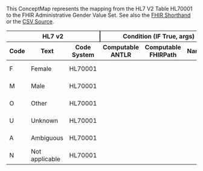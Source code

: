 
This ConceptMap represents the mapping from the HL7 V2 Table HL70001 to the FHIR Administrative Gender Value Set. See also the <a href='https://github.com/HL7/v2-to-fhir/blob/master/tank/Table HL70001 to Administrative Gender.fsh'>FHIR Shorthand</a> or the <a href='https://github.com/HL7/v2-to-fhir/blob/master/mappings/codesystems/HL7 Concept Map_ Gender - Sheet1.csv'>CSV Source</a>.
<table class='grid'><thead>
<tr><th colspan='3' style='border-right: 2px solid black;'>HL7 v2</th><th colspan='3' style='border-right: 2px solid black;'>Condition (IF True, args)</th><th colspan='4'>HL7 FHIR</th><th>Comments</th></tr>
<tr><th>Code</th><th>Text</th><th>Code System</th><th>Computable ANTLR</th><th>Computable FHIRPath</th><th>Narrative</th><th>Code</th><th>&#xA0;</th><th>Display</th><th>Code System</th><th>&#xA0;</th></tr></thead>
<tbody>
<tr><td>F</td><td>Female</td><td style='border-right: 2px'>HL70001</td><td></td><td></td><td style='border-right: 2px'></td><td>female</td><td></td><td>Female</td><td>http://hl7.org/fhir/administrative-gender</td><td></td></tr>
<tr><td>M</td><td>Male</td><td style='border-right: 2px'>HL70001</td><td></td><td></td><td style='border-right: 2px'></td><td>male</td><td></td><td>Male</td><td>http://hl7.org/fhir/administrative-gender</td><td></td></tr>
<tr><td>O</td><td>Other</td><td style='border-right: 2px'>HL70001</td><td></td><td></td><td style='border-right: 2px'></td><td>other</td><td></td><td>Other</td><td>http://hl7.org/fhir/administrative-gender</td><td></td></tr>
<tr><td>U</td><td>Unknown</td><td style='border-right: 2px'>HL70001</td><td></td><td></td><td style='border-right: 2px'></td><td>unknown</td><td></td><td>Unknown</td><td>http://hl7.org/fhir/administrative-gender</td><td></td></tr>
<tr><td>A</td><td>Ambiguous</td><td style='border-right: 2px'>HL70001</td><td></td><td></td><td style='border-right: 2px'></td><td>other</td><td></td><td>Other</td><td>http://hl7.org/fhir/administrative-gender</td><td></td></tr>
<tr><td>N</td><td>Not applicable</td><td style='border-right: 2px'>HL70001</td><td></td><td></td><td style='border-right: 2px'></td><td>other</td><td></td><td>Other</td><td>http://hl7.org/fhir/administrative-gender</td><td></td></tr>
</tbody></table>
